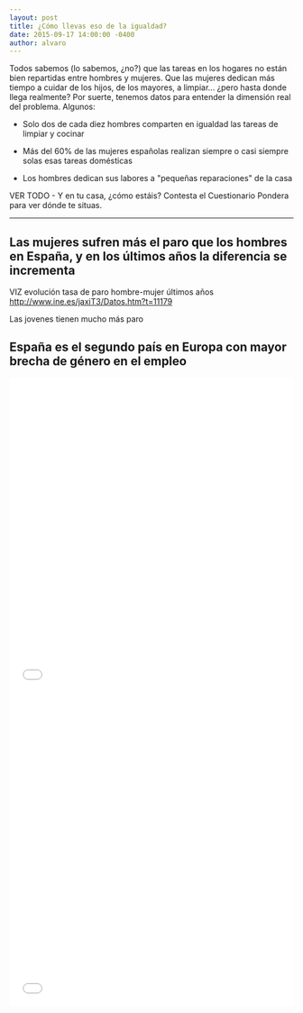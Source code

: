 ```yaml
---
layout: post
title: ¿Cómo llevas eso de la igualdad?
date: 2015-09-17 14:00:00 -0400
author: alvaro
---
```


Todos sabemos (lo sabemos, ¿no?) que las tareas en los hogares no están bien repartidas entre hombres y mujeres. Que las mujeres dedican más tiempo a cuidar de los hijos, de los mayores, a limpiar... ¿pero hasta donde llega realmente? Por suerte, tenemos datos para entender la dimensión real del problema. Algunos:

- Solo dos de cada diez hombres comparten en igualdad las tareas de limpiar y cocinar

- Más del 60% de las mujeres españolas realizan siempre o casi siempre solas esas tareas domésticas

- Los hombres dedican sus labores a "pequeñas reparaciones" de la casa

VER TODO - Y en tu casa, ¿cómo estáis? Contesta el Cuestionario Pondera para ver dónde te situas.

<hr>

## Las mujeres sufren más el paro que los hombres en España, y en los últimos años la diferencia se incrementa

VIZ evolución tasa de paro hombre-mujer últimos años http://www.ine.es/jaxiT3/Datos.htm?t=11179

Las jovenes tienen mucho más paro



## España es el segundo país en Europa con mayor brecha de género en el empleo

<iframe id="datawrapper-chart-0U5g5" src="//datawrapper.dwcdn.net/0U5g5/2/" scrolling="no" frameborder="0" allowtransparency="true" style="width: 0; min-width: 100% !important;" height="557"></iframe><script type="text/javascript">if("undefined"==typeof window.datawrapper)window.datawrapper={};window.datawrapper["0U5g5"]={},window.datawrapper["0U5g5"].embedDeltas={"100":677,"200":617,"300":587,"400":587,"500":557,"700":557,"800":557,"900":557,"1000":557},window.datawrapper["0U5g5"].iframe=document.getElementById("datawrapper-chart-0U5g5"),window.datawrapper["0U5g5"].iframe.style.height=window.datawrapper["0U5g5"].embedDeltas[Math.min(1e3,Math.max(100*Math.floor(window.datawrapper["0U5g5"].iframe.offsetWidth/100),100))]+"px",window.addEventListener("message",function(a){if("undefined"!=typeof a.data["datawrapper-height"])for(var b in a.data["datawrapper-height"])if("0U5g5"==b)window.datawrapper["0U5g5"].iframe.style.height=a.data["datawrapper-height"][b]+"px"});</script>


<iframe id="datawrapper-chart-JPjhu" src="//datawrapper.dwcdn.net/JPjhu/2/" scrolling="no" frameborder="0" allowtransparency="true" style="width: 0; min-width: 100% !important;" height="557"></iframe><script type="text/javascript">if("undefined"==typeof window.datawrapper)window.datawrapper={};window.datawrapper["JPjhu"]={},window.datawrapper["JPjhu"].embedDeltas={"100":677,"200":617,"300":587,"400":587,"500":557,"700":557,"800":557,"900":557,"1000":557},window.datawrapper["JPjhu"].iframe=document.getElementById("datawrapper-chart-JPjhu"),window.datawrapper["JPjhu"].iframe.style.height=window.datawrapper["JPjhu"].embedDeltas[Math.min(1e3,Math.max(100*Math.floor(window.datawrapper["JPjhu"].iframe.offsetWidth/100),100))]+"px",window.addEventListener("message",function(a){if("undefined"!=typeof a.data["datawrapper-height"])for(var b in a.data["datawrapper-height"])if("JPjhu"==b)window.datawrapper["JPjhu"].iframe.style.height=a.data["datawrapper-height"][b]+"px"});</script>
